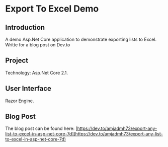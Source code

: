 # Export To Excel Demo
## Introduction
A demo Asp.Net Core application to demonstrate exporting lists to Excel. Writte for a blog post on Dev.to
## Project
Technology: Asp.Net Core 2.1.
## User Interface
Razor Engine.
## Blog Post
The blog post can be found here:
[https://dev.to/amjadmh73/export-any-list-to-excel-in-asp-net-core-7d](https://dev.to/amjadmh73/export-any-list-to-excel-in-asp-net-core-7d)